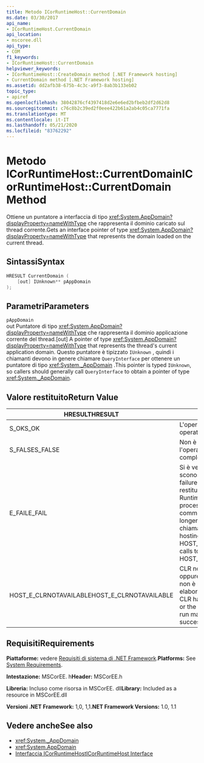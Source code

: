 ```yaml
---
title: Metodo ICorRuntimeHost::CurrentDomain
ms.date: 03/30/2017
api_name:
- ICorRuntimeHost.CurrentDomain
api_location:
- mscoree.dll
api_type:
- COM
f1_keywords:
- ICorRuntimeHost::CurrentDomain
helpviewer_keywords:
- ICorRuntimeHost::CreateDomain method [.NET Framework hosting]
- CurrentDomain method [.NET Framework hosting]
ms.assetid: dd2afb38-675b-4c3c-a9f3-8ab3b133eb02
topic_type:
- apiref
ms.openlocfilehash: 38042876cf4397418d2e6e6ed2bfbeb2df2d62d8
ms.sourcegitcommit: c76c8b2c39ed2f0eee422b61a2ab4c05ca7771fa
ms.translationtype: MT
ms.contentlocale: it-IT
ms.lasthandoff: 05/21/2020
ms.locfileid: "83762292"
---
```

# <a name="icorruntimehostcurrentdomain-method"></a><span data-ttu-id="e9dfc-102">Metodo ICorRuntimeHost::CurrentDomain</span><span class="sxs-lookup"><span data-stu-id="e9dfc-102">ICorRuntimeHost::CurrentDomain Method</span></span>
<span data-ttu-id="e9dfc-103">Ottiene un puntatore a interfaccia di tipo <xref:System.AppDomain?displayProperty=nameWithType> che rappresenta il dominio caricato sul thread corrente.</span><span class="sxs-lookup"><span data-stu-id="e9dfc-103">Gets an interface pointer of type <xref:System.AppDomain?displayProperty=nameWithType> that represents the domain loaded on the current thread.</span></span>  
  
## <a name="syntax"></a><span data-ttu-id="e9dfc-104">Sintassi</span><span class="sxs-lookup"><span data-stu-id="e9dfc-104">Syntax</span></span>  
  
```cpp  
HRESULT CurrentDomain (  
    [out] IUnknown** pAppDomain  
);  
```  
  
## <a name="parameters"></a><span data-ttu-id="e9dfc-105">Parametri</span><span class="sxs-lookup"><span data-stu-id="e9dfc-105">Parameters</span></span>  
 `pAppDomain`  
 <span data-ttu-id="e9dfc-106">out Puntatore di tipo <xref:System.AppDomain?displayProperty=nameWithType> che rappresenta il dominio applicazione corrente del thread.</span><span class="sxs-lookup"><span data-stu-id="e9dfc-106">[out] A pointer of type <xref:System.AppDomain?displayProperty=nameWithType> that represents the thread's current application domain.</span></span> <span data-ttu-id="e9dfc-107">Questo puntatore è tipizzato `IUnknown` , quindi i chiamanti devono in genere chiamare `QueryInterface` per ottenere un puntatore di tipo <xref:System._AppDomain> .</span><span class="sxs-lookup"><span data-stu-id="e9dfc-107">This pointer is typed `IUnknown`, so callers should generally call `QueryInterface` to obtain a pointer of type <xref:System._AppDomain>.</span></span>  
  
## <a name="return-value"></a><span data-ttu-id="e9dfc-108">Valore restituito</span><span class="sxs-lookup"><span data-stu-id="e9dfc-108">Return Value</span></span>  
  
|<span data-ttu-id="e9dfc-109">HRESULT</span><span class="sxs-lookup"><span data-stu-id="e9dfc-109">HRESULT</span></span>|<span data-ttu-id="e9dfc-110">Descrizione</span><span class="sxs-lookup"><span data-stu-id="e9dfc-110">Description</span></span>|  
|-------------|-----------------|  
|<span data-ttu-id="e9dfc-111">S_OK</span><span class="sxs-lookup"><span data-stu-id="e9dfc-111">S_OK</span></span>|<span data-ttu-id="e9dfc-112">L'operazione è stata completata.</span><span class="sxs-lookup"><span data-stu-id="e9dfc-112">The operation was successful.</span></span>|  
|<span data-ttu-id="e9dfc-113">S_FALSE</span><span class="sxs-lookup"><span data-stu-id="e9dfc-113">S_FALSE</span></span>|<span data-ttu-id="e9dfc-114">Non è stato possibile completare l'operazione.</span><span class="sxs-lookup"><span data-stu-id="e9dfc-114">The operation failed to complete.</span></span>|  
|<span data-ttu-id="e9dfc-115">E_FAIL</span><span class="sxs-lookup"><span data-stu-id="e9dfc-115">E_FAIL</span></span>|<span data-ttu-id="e9dfc-116">Si è verificato un errore irreversibile sconosciuto.</span><span class="sxs-lookup"><span data-stu-id="e9dfc-116">An unknown, catastrophic failure occurred.</span></span> <span data-ttu-id="e9dfc-117">Se un metodo restituisce E_FAIL, il Common Language Runtime (CLR) non è più utilizzabile nel processo.</span><span class="sxs-lookup"><span data-stu-id="e9dfc-117">If a method returns E_FAIL, the common language runtime (CLR) is no longer usable in the process.</span></span> <span data-ttu-id="e9dfc-118">Le chiamate successive a qualsiasi API di hosting restituiscono HOST_E_CLRNOTAVAILABLE.</span><span class="sxs-lookup"><span data-stu-id="e9dfc-118">Subsequent calls to any hosting APIs return HOST_E_CLRNOTAVAILABLE.</span></span>|  
|<span data-ttu-id="e9dfc-119">HOST_E_CLRNOTAVAILABLE</span><span class="sxs-lookup"><span data-stu-id="e9dfc-119">HOST_E_CLRNOTAVAILABLE</span></span>|<span data-ttu-id="e9dfc-120">CLR non è stato caricato in un processo oppure CLR si trova in uno stato in cui non è possibile eseguire codice gestito o elaborare la chiamata correttamente.</span><span class="sxs-lookup"><span data-stu-id="e9dfc-120">The CLR has not been loaded into a process, or the CLR is in a state in which it cannot run managed code or process the call successfully.</span></span>|  
  
## <a name="requirements"></a><span data-ttu-id="e9dfc-121">Requisiti</span><span class="sxs-lookup"><span data-stu-id="e9dfc-121">Requirements</span></span>  
 <span data-ttu-id="e9dfc-122">**Piattaforme:** vedere [Requisiti di sistema di .NET Framework](../../get-started/system-requirements.md).</span><span class="sxs-lookup"><span data-stu-id="e9dfc-122">**Platforms:** See [System Requirements](../../get-started/system-requirements.md).</span></span>  
  
 <span data-ttu-id="e9dfc-123">**Intestazione:** MSCorEE. h</span><span class="sxs-lookup"><span data-stu-id="e9dfc-123">**Header:** MSCorEE.h</span></span>  
  
 <span data-ttu-id="e9dfc-124">**Libreria:** Incluso come risorsa in MSCorEE. dll</span><span class="sxs-lookup"><span data-stu-id="e9dfc-124">**Library:** Included as a resource in MSCorEE.dll</span></span>  
  
 <span data-ttu-id="e9dfc-125">**Versioni .NET Framework:** 1,0, 1,1</span><span class="sxs-lookup"><span data-stu-id="e9dfc-125">**.NET Framework Versions:** 1.0, 1.1</span></span>  
  
## <a name="see-also"></a><span data-ttu-id="e9dfc-126">Vedere anche</span><span class="sxs-lookup"><span data-stu-id="e9dfc-126">See also</span></span>

- <xref:System._AppDomain>
- <xref:System.AppDomain>
- [<span data-ttu-id="e9dfc-127">Interfaccia ICorRuntimeHost</span><span class="sxs-lookup"><span data-stu-id="e9dfc-127">ICorRuntimeHost Interface</span></span>](icorruntimehost-interface.md)
